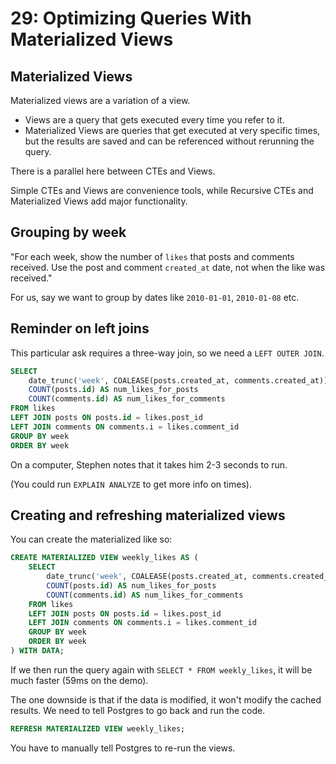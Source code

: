 # 29: Optimizing Queries With Materialized Views

## Materialized Views

Materialized views are a variation of a view.

- Views are a query that gets executed every time you refer to it.
- Materialized Views are queries that get executed at very specific times, but the results are saved and can be referenced without rerunning the query.

There is a parallel here between CTEs and Views.

Simple CTEs and Views are convenience tools, while Recursive CTEs and Materialized Views add major functionality.

## Grouping by week

"For each week, show the number of `likes` that posts and comments received. Use the post and comment `created_at` date, not when the like was received."

For us, say we want to group by dates like `2010-01-01`, `2010-01-08` etc.

## Reminder on left joins

This particular ask requires a three-way join, so we need a `LEFT OUTER JOIN`.

```sql
SELECT
	date_trunc('week', COALEASE(posts.created_at, comments.created_at)) AS week,
	COUNT(posts.id) AS num_likes_for_posts
	COUNT(comments.id) AS num_likes_for_comments
FROM likes
LEFT JOIN posts ON posts.id = likes.post_id
LEFT JOIN comments ON comments.i = likes.comment_id
GROUP BY week
ORDER BY week
```

On a computer, Stephen notes that it takes him 2-3 seconds to run.

(You could run `EXPLAIN ANALYZE` to get more info on times).

## Creating and refreshing materialized views

You can create the materialized like so:

```sql
CREATE MATERIALIZED VIEW weekly_likes AS (
	SELECT
		date_trunc('week', COALEASE(posts.created_at, comments.created_at)) AS week,
		COUNT(posts.id) AS num_likes_for_posts
		COUNT(comments.id) AS num_likes_for_comments
	FROM likes
	LEFT JOIN posts ON posts.id = likes.post_id
	LEFT JOIN comments ON comments.i = likes.comment_id
	GROUP BY week
	ORDER BY week
) WITH DATA;
```

If we then run the query again with `SELECT * FROM weekly_likes`, it will be much faster (59ms on the demo).

The one downside is that if the data is modified, it won't modify the cached results. We need to tell Postgres to go back and run the code.

```sql
REFRESH MATERIALIZED VIEW weekly_likes;
```

You have to manually tell Postgres to re-run the views.
